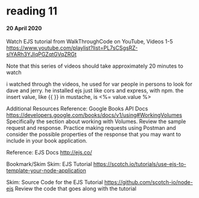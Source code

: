 # reading 11
#### 20 April 2020
Watch EJS tutorial from WalkThroughCode on YouTube, Videos 1-5
https://www.youtube.com/playlist?list=PL7sCSgsRZ-slYARh3YJIqPGZqtGVqZRGt

Note that this series of videos should take approximately 20 minutes to watch

i watched through the videos, he used for var people in persons to look for dave and jerry. he installed ejs just like cors and express, with npm. the insert value, like {{ }} in mustache, is 
<%= value.value %>

Additional Resources
Reference: Google Books API Docs
https://developers.google.com/books/docs/v1/using#WorkingVolumes
Specifically the section about working with Volumes. Review the sample request and response. Practice making requests using Postman and consider the possible properties of the response that you may want to include in your book application.

Reference: EJS Docs
http://ejs.co/

Bookmark/Skim
Skim: EJS Tutorial
https://scotch.io/tutorials/use-ejs-to-template-your-node-application

Skim: Source Code for the EJS Tutorial
https://github.com/scotch-io/node-ejs
Review the code that goes along with the tutorial
